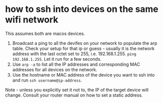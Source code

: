# how to ssh into devices on the same wifi network

This assumes both are macos devices.

1. Broadcast a ping to all the devifes on your network to populate the arp table. Check your setup for that ip or guess - usually it is the network address with the last octet set to 255, i.e. 192.168.1.255. `ping 192.168.1.255`. Let it run for a few seconds.
2. Use `arp -a` to list all the IP addresses and corresponding MAC addresses for all devices on the network.
3. Use the hostname or MAC address of the device you want to ssh into and run `ssh username@ip-address`.

Note - unless you explicitly set it not to, the IP of the target device will change. Consult your router manual on how to set a static address.
